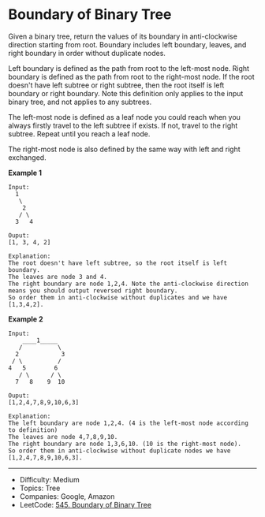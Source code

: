 # Boundary of Binary Tree

Given a binary tree, return the values of its boundary in anti-clockwise direction starting from root. Boundary includes left boundary, leaves, and right boundary in order without duplicate nodes.

Left boundary is defined as the path from root to the left-most node. Right boundary is defined as the path from root to the right-most node. If the root doesn't have left subtree or right subtree, then the root itself is left boundary or right boundary. Note this definition only applies to the input binary tree, and not applies to any subtrees.

The left-most node is defined as a leaf node you could reach when you always firstly travel to the left subtree if exists. If not, travel to the right subtree. Repeat until you reach a leaf node.

The right-most node is also defined by the same way with left and right exchanged.

**Example 1**
```
Input:
  1
   \
    2
   / \
  3   4

Ouput:
[1, 3, 4, 2]

Explanation:
The root doesn't have left subtree, so the root itself is left boundary.
The leaves are node 3 and 4.
The right boundary are node 1,2,4. Note the anti-clockwise direction means you should output reversed right boundary.
So order them in anti-clockwise without duplicates and we have [1,3,4,2].
```
**Example 2**
```
Input:
    ____1_____
   /          \
  2            3
 / \          / 
4   5        6   
   / \      / \
  7   8    9  10  
       
Ouput:
[1,2,4,7,8,9,10,6,3]

Explanation:
The left boundary are node 1,2,4. (4 is the left-most node according to definition)
The leaves are node 4,7,8,9,10.
The right boundary are node 1,3,6,10. (10 is the right-most node).
So order them in anti-clockwise without duplicate nodes we have [1,2,4,7,8,9,10,6,3].
```

---

* Difficulty: Medium
* Topics: Tree
* Companies: Google, Amazon
* LeetCode: [545. Boundary of Binary Tree](https://leetcode.com/problems/boundary-of-binary-tree/description/)
